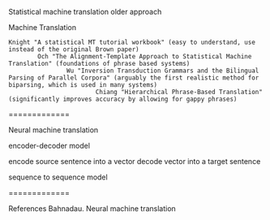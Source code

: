 
Statistical machine translation
older approach

Machine Translation

    Knight "A statistical MT tutorial workbook" (easy to understand, use instead of the original Brown paper)
		    Och "The Alignment-Template Approach to Statistical Machine Translation" (foundations of phrase based systems)
				    Wu "Inversion Transduction Grammars and the Bilingual Parsing of Parallel Corpora" (arguably the first realistic method for biparsing, which is used in many systems)
						    Chiang "Hierarchical Phrase-Based Translation" (significantly improves accuracy by allowing for gappy phrases)

=============

Neural machine translation

encoder-decoder model

encode source sentence into a vector
decode vector into a target sentence

sequence to sequence model

=============

References
Bahnadau.  Neural machine translation


